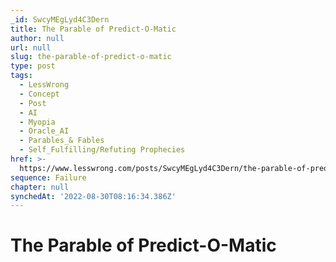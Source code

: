 ```yaml
---
_id: SwcyMEgLyd4C3Dern
title: The Parable of Predict-O-Matic
author: null
url: null
slug: the-parable-of-predict-o-matic
type: post
tags:
  - LessWrong
  - Concept
  - Post
  - AI
  - Myopia
  - Oracle_AI
  - Parables_& Fables
  - Self_Fulfilling/Refuting Prophecies
href: >-
  https://www.lesswrong.com/posts/SwcyMEgLyd4C3Dern/the-parable-of-predict-o-matic
sequence: Failure
chapter: null
synchedAt: '2022-08-30T08:16:34.386Z'
---
```

# The Parable of Predict-O-Matic

